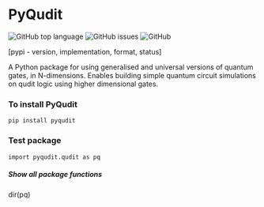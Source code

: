 # PyQudit

![GitHub top language](https://img.shields.io/github/languages/top/Ordoptimus/pyqudit?color=yellow&logo=python) ![GitHub issues](https://img.shields.io/github/issues/Ordoptimus/pyqudit?color=blue&logo=github) ![GitHub](https://img.shields.io/github/license/Ordoptimus/pyqudit?color=orange)

[pypi - version, implementation, format, status]

A Python package for using generalised and universal versions of quantum gates, in N-dimensions. Enables building simple quantum circuit simulations on qudit logic using higher dimensional gates.

### To install PyQudit
```pip install pyqudit```

### Test package
```import pyqudit.qudit as pq```

##### Show all package functions
dir(pq)
